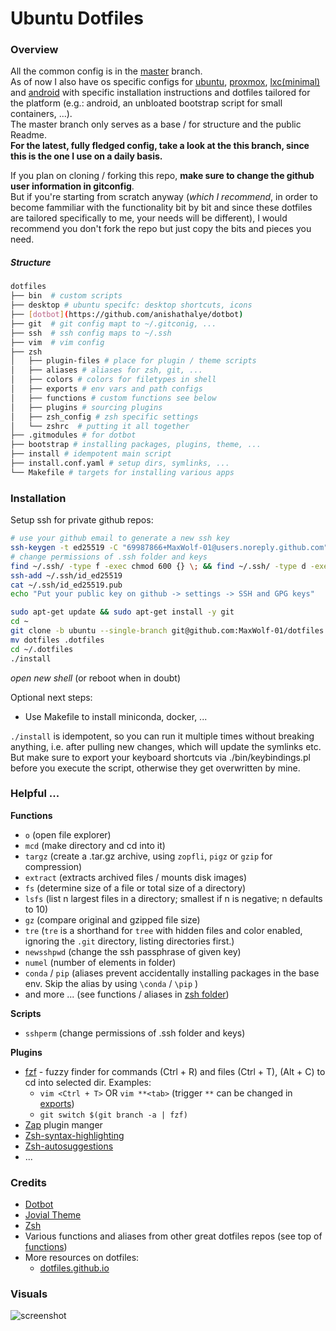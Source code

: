 # Ubuntu Dotfiles

### Overview

All the common config is in the [master](https://github.com/MaxWolf-01/dotfiles/tree/master) branch.  
As of now I also have os specific configs for 
[ubuntu](https://github.com/MaxWolf-01/dotfiles/tree/ubuntu),
[proxmox](https://github.com/MaxWolf-01/dotfiles/tree/proxmox),
[lxc(minimal)](https://github.com/MaxWolf-01/dotfiles/tree/lxc) and
[android](https://github.com/MaxWolf-01/dotfiles/tree/android) with specific installation instructions and dotfiles tailored for the platform (e.g.: android, an unbloated bootstrap script for small containers, ...).  
The master branch only serves as a base / for structure and the public Readme.  
**For the latest, fully fledged config, take a look at the this branch, since this is the one I use on a daily basis.**

If you plan on cloning / forking this repo, **make sure to change the github user information in gitconfig**.  
But if you're starting from scratch anyway (_which I recommend_, in order to become fammiliar with the functionality bit by bit and since these dotfiles are tailored specifically to me, your needs will be different), I would recommend you don't fork the repo but just copy the bits and pieces you need.

##### Structure

```bash
dotfiles
├── bin  # custom scripts
├── desktop # ubuntu specifc: desktop shortcuts, icons
├── [dotbot](https://github.com/anishathalye/dotbot)
├── git  # git config mapt to ~/.gitconig, ...
├── ssh  # ssh config maps to ~/.ssh
├── vim  # vim config
├── zsh
│   ├── plugin-files # place for plugin / theme scripts
│   ├── aliases # aliases for zsh, git, ...
│   ├── colors # colors for filetypes in shell
│   ├── exports # env vars and path configs
│   ├── functions # custom functions see below
│   ├── plugins # sourcing plugins
│   ├── zsh_config # zsh specific settings
│   └── zshrc  # putting it all together
├── .gitmodules # for dotbot
├── bootstrap # installing packages, plugins, theme, ...
├── install # idempotent main script
├── install.conf.yaml # setup dirs, symlinks, ...
└── Makefile # targets for installing various apps
```

### Installation

Setup ssh for private github repos:
```bash
# use your github email to generate a new ssh key
ssh-keygen -t ed25519 -C "69987866+MaxWolf-01@users.noreply.github.com"
# change permissions of .ssh folder and keys
find ~/.ssh/ -type f -exec chmod 600 {} \; && find ~/.ssh/ -type d -exec chmod 700 {} \; && find ~/.ssh/ -type f -name "*.pub" -exec chmod 644 {} \;
ssh-add ~/.ssh/id_ed25519
cat ~/.ssh/id_ed25519.pub
echo "Put your public key on github -> settings -> SSH and GPG keys"
```

```bash
sudo apt-get update && sudo apt-get install -y git
cd ~
git clone -b ubuntu --single-branch git@github.com:MaxWolf-01/dotfiles.git
mv dotfiles .dotfiles
cd ~/.dotfiles
./install
```

*open new shell* (or reboot when in doubt)

Optional next steps:
- Use Makefile to install miniconda, docker, ...

```./install``` is idempotent, so you can run it multiple times without breaking anything, i.e. after pulling new changes, which will update the symlinks etc.
But make sure to export your keyboard shortcuts via ./bin/keybindings.pl before you execute the script, otherwise they get overwritten by mine.

### Helpful ...

**Functions**

- ``o`` (open file explorer)
- ``mcd`` (make directory and cd into it)
- ``targz`` (create a .tar.gz archive, using `zopfli`, `pigz` or `gzip` for compression)
- ``extract`` (extracts archived files / mounts disk images)
- ``fs`` (determine size of a file or total size of a directory)
- ``lsfs`` (list n largest files in a directory; smallest if n is negative; n defaults to 10)
- ``gz`` (compare original and gzipped file size)
- ``tre`` (`tre` is a shorthand for `tree` with hidden files and color enabled, ignoring the `.git` directory, listing directories first.)
- ``newsshpwd`` (change the ssh passphrase of given key)
- ``numel`` (number of elements in folder)
- ``conda`` / ``pip`` (aliases prevent accidentally installing packages in the base env. Skip the alias by using `\conda` / `\pip` )
- and more ... (see functions / aliases in [zsh folder](https://github.com/MaxWolf-01/dotfiles/tree/master/zsh))

**Scripts**

- ``sshperm`` (change permissions of .ssh folder and keys)

**Plugins**

- [fzf](https://github.com/junegunn/fzf) - fuzzy finder for commands (Ctrl + R) and files (Ctrl + T), (Alt + C) to cd into selected dir. Examples:
  - ``vim <Ctrl + T>`` OR ``vim **<tab>`` (trigger `**` can be changed in [exports](https://github.com/MaxWolf-01/dotfiles/blob/master/zsh/exports))
  - ``git switch $(git branch -a | fzf)``
- [Zap](https://github.com/zap-zsh/zap) plugin manger
- [Zsh-syntax-highlighting](https://github.com/zsh-users/zsh-syntax-highlighting)
- [Zsh-autosuggestions](https://github.com/zsh-users/zsh-autosuggestions)
- ...


### Credits
- [Dotbot](https://github.com/anishathalye/dotbot/tree/da928a4c6b65148bfda3138674da1730c143f396)
- [Jovial Theme](https://github.com/zthxxx/jovial)
- [Zsh](https://www.zsh.org/)
- Various functions and aliases from other great dotfiles repos (see top of [functions](https://github.com/MaxWolf-01/dotfiles/blob/master/zsh/functions))
- More resources on dotfiles:
  - [dotfiles.github.io](https://dotfiles.github.io/)

### Visuals
![screenshot](https://user-images.githubusercontent.com/69987866/222907218-967d172c-b294-4389-9afb-3134bc815ea8.png)
